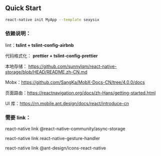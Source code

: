 ## Quick Start

```bash
react-native init MyApp --template sexysix
```

### 依赖说明：

lint：**tslint + tslint-config-airbnb**

代码格式化： **prettier + tslint-config-prettier**

本地存储：
<https://github.com/sunnylqm/react-native-storage/blob/HEAD/README.zh-CN.md>

Mobx：<https://github.com/SangKa/MobX-Docs-CN/tree/4.0.0/docs>

页面路由：<https://reactnavigation.org/docs/zh-Hans/getting-started.html>

UI 库：<https://rn.mobile.ant.design/docs/react/introduce-cn>

### 需要 link：

react-native link @react-native-community/async-storage

react-native link react-native-gesture-handler

react-native link @ant-design/icons-react-native
